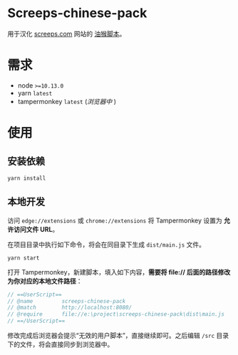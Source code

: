 # Screeps-chinese-pack

用于汉化 [screeps.com](https://screeps.com) 网站的 [油猴脚本](https://www.tampermonkey.net/)。

# 需求

- node `>=10.13.0`
- yarn `latest`
- tampermonkey `latest` (*浏览器中* )

# 使用

## 安装依赖

```
yarn install
```

## 本地开发

访问 `edge://extensions` 或 `chrome://extensions` 将 Tampermonkey 设置为 **允许访问文件 URL**。

在项目目录中执行如下命令，将会在同目录下生成 `dist/main.js` 文件。

```
yarn start
```

打开 Tampermonkey，新建脚本，填入如下内容，**需要将 file:// 后面的路径修改为你对应的本地文件路径**：

```js
// ==UserScript==
// @name         screeps-chinese-pack
// @match        http://localhost:8080/
// @require      file://e:\project\screeps-chinese-pack\dist\main.js
// ==/UserScript==
```

修改完成后浏览器会提示“无效的用户脚本”，直接继续即可。之后编辑 `/src` 目录下的文件，将会直接同步到浏览器中。
